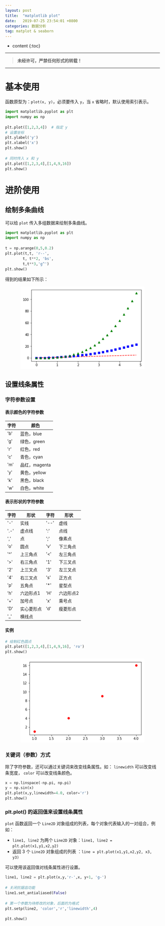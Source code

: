 ```yaml
---
layout: post
title:  "matplotlib plot"
date:   2019-07-25 23:54:01 +0800
categories: 数据分析
tag: matplot & seaborn
---
```



* content
{:toc}


****

> **未经许可，严禁任何形式的转载！**


****

# 基本使用

函数原型为：`plot(x, y)`，必须要传入 `y`，当 `x` 省略时，默认使用索引表示。

```python
import matplotlib.pyplot as plt
import numpy as np

plt.plot([1,2,3,4])  # 指定 y
# 设置坐标
plt.ylabel('y')
plt.xlabel('x')
plt.show()

# 同时传入 x 和 y
plt.plot([1,2,3,4],[1,4,9,16])
plt.show()
```

# 进阶使用

## 绘制多条曲线

可以给 `plot` 传入多组数据来绘制多条曲线。

```python
import matplotlib.pyplot as plt
import numpy as np

t = np.arange(0,5,0.2)
plt.plot(t,t, 'r--',
        t, t**2, 'bs',
        t,t**3,'g^')
plt.show()
```

得到的结果如下所示：

<div style="text-align:center">
<img src="/images/plot 绘制多条曲线.png" width="80%">
</div>

## 设置线条属性

### 字符参数设置

#### 表示颜色的字符参数

字符 | 颜色
---|---
'b' | 蓝色，blue
'g' | 绿色，green
'r' | 红色，red
'c' | 青色，cyan
'm' | 品红，magenta
'y' | 黄色，yellow
'k' | 黑色，black
'w' | 白色，white

#### 表示形状的字符参数

字符 | 形状 | 字符 | 形状
---|--- | ---|---
'-'  | 实线       | '--' | 虚线
'.-' | 虚点线     | ':'  | 点线
','  | 点         | ';'  | 像素点
'o'  | 圆点       | 'v'  | 下三角点
'^'  | 上三角点   | '<'  | 左三角点
'>'  | 右三角点   | '1'  | 下三叉点
'2'  | 上三叉点   | '3'  | 左三叉点
'4'  | 右三叉点   | 's'  | 正方点
'p'  | 五角点     | '*'  | 星型点
'h'  | 六边形点1  | 'H'  | 六边形点2 
'+'  | 加号点     | 'x'  | 乘号点
'D'  | 实心菱形点 | 'd'  | 瘦菱形点
'_'  | 横线点

#### 实例

```python
# 绘制红色圆点
plt.plot([1,2,3,4],[1,4,9,16], 'ro')
plt.show()
```

<div style="text-align:center">
<img src="/images/plot 实例.png" width="80%">
</div>

### 关键词（参数）方式

除了字符参数，还可以通过关键词来改变线条属性。如： `linewidth` 可以改变线条宽度， `color` 可以改变线条颜色。


```python
x = np.linspace(-np.pi, np.pi)
y = np.sin(x)
plt.plot(x,y,linewidth=4.0, color='r')
plt.show()
```

### plt.plot() 的返回值来设置线条属性

`plot` 函数返回一个 `Line2D` 对象组成的列表，每个对象代表输入的一对组合，例如：

- `line1, line2` 为两个 `Line2D` 对象：`line1, line2 = plt.plot(x1,y1,x2,y2)`  
- 返回 3 个 `Line2D` 对象组成的列表 ：`line = plt.plot(x1,y1,x2,y2, x3, y3)`

可以使用该返回值对线条属性进行设置。


```python
line1, line2 = plt.plot(x,y,'r-',x, y+1, 'g-')

# 关闭抗锯齿功能
line1.set_antialiased(False)

# 第一个参数为待修改的对象，后面的为格式
plt.setp(line2, 'color','r','linewidth',4)

plt.show()
```